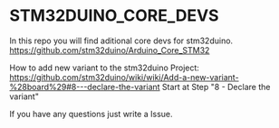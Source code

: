 # STM32DUINO_CORE_DEVS
In this repo you will find aditional core devs for stm32duino.
https://github.com/stm32duino/Arduino_Core_STM32

How to add new variant to the stm32duino Project:
https://github.com/stm32duino/wiki/wiki/Add-a-new-variant-%28board%29#8---declare-the-variant
Start at Step "8 - Declare the variant"

If you have any questions just write a Issue.
